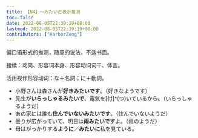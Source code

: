 ```yaml
---
title: 【N4】～みたいだ表示推测
toc: false
date: 2022-08-05T22:39:19+08:00
lastmod: 2022-08-05T22:39:19+08:00
contributors: ["HarborZeng"]
---
```


偏口语形式的推测，随意的说法，不适书面。

接续：动简、形容词本身、形容动词词干、体言。

活用视作形容动词：な＋名詞；に＋動詞。

- 小野さんは森さんが**好きみたいです**。（好きなようです）
- 先生が**いらっしゃるみたいで**、電気を[付]^(つ)いているから。（いらっしゃるようだ）
- あの家には誰も**住んでいないみたいです**。（住んでいないようだ）
- 曇りが広がっていて、明日は**雨みたいです**よ。（雨のようだ）
- 母はがっかりする**ように**／**みたいに**私を見ている。

